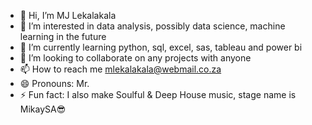 - 👋 Hi, I’m MJ Lekalakala
- 👀 I’m interested in data analysis, possibly data science, machine learning in the future
- 🌱 I’m currently learning python, sql, excel, sas, tableau and power bi
- 💞️ I’m looking to collaborate on any projects with anyone 
- 📫 How to reach me mlekalakala@webmail.co.za 
- 😄 Pronouns: Mr.
- ⚡ Fun fact: I also make Soulful & Deep House music, stage name is MikaySA😎

<!---
MJWorx/MJWorx is a ✨ special ✨ repository because its `README.md` (this file) appears on your GitHub profile.
You can click the Preview link to take a look at your changes.
--->
